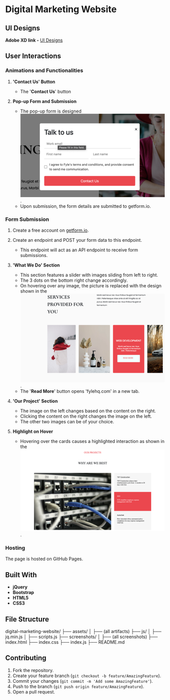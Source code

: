 # Digital Marketing Website

## UI Designs

**Adobe XD link -** [UI Designs](https://xd.adobe.com/view/62beadb2-fac2-491b-90d9-5bc90d77ae70-37ed/)

## User Interactions

### Animations and Functionalities

1. **'Contact Us' Button**

   - The '**Contact Us**' button

2. **Pop-up Form and Submission**
   - The pop-up form is designed ![img](./screenshot/contact.png).
   - Upon submission, the form details are submitted to getform.io.

### Form Submission

1. Create a free account on [getform.io](http://getform.io/).
2. Create an endpoint and POST your form data to this endpoint.

   - This endpoint will act as an API endpoint to receive form submissions.

3. **'What We Do' Section**

   - This section features a slider with images sliding from left to right.
   - The 3 dots on the bottom right change accordingly.
   - On hovering over any image, the picture is replaced with the design shown in the ![service](./screenshot/service.png).
   - The '**Read More**' button opens 'fylehq.com' in a new tab.

4. **'Our Project' Section**
   - The image on the left changes based on the content on the right.
   - Clicking the content on the right changes the image on the left.
   - The other two images can be of your choice.
5. **Highlight on Hover**
   - Hovering over the cards causes a highlighted interaction as shown in the ![project](./screenshot/project.png).

### Hosting

The page is hosted on GitHub Pages.

## Built With

- **jQuery**
- **Bootstrap**
- **HTML5**
- **CSS3**

## File Structure

digital-marketing-website/
├── assets/
│ ├── (all artifacts)
├── js/
│ ├── jq.min.js
│ ├── scripts.js
├── screenshots/
│ ├── (all screenshots)
├── index.html
├── index.css
├── index.js
├── README.md

## Contributing

1. Fork the repository.
2. Create your feature branch (`git checkout -b feature/AmazingFeature`).
3. Commit your changes (`git commit -m 'Add some AmazingFeature'`).
4. Push to the branch (`git push origin feature/AmazingFeature`).
5. Open a pull request.
